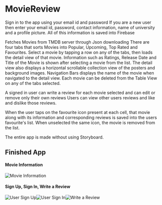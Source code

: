 # MovieReview

Sign in to the app using your email id and password
If you are a new user then enter your email id, password, contact information, name of university and a profile picture.
All of this information is saved into Firebase

Fetches Movies from TMDB server through Json downloading 
There are four tabs that sorts Movies into Popular, Upcoming, Top Rated and Favourites.
Select a movie by tapping a row on any of the tabs, then loads the detail view of that movie.
Information such as Ratings, Release Date and Title of the Movie is shown after selecting a movie from the list.
The detail view also displays a horizontal scrollable collection view of the posters and background images. Navigation Bars displays the name of the movie when navigated to the detail view.
Each movie can be deleted from the Table View on any of the tabs selected. 

A signed in user can write a review for each movie selected and can edit or remove only their own reviews
Users can view other users reviews and like and dislike those reviews.

When the user taps on the favourite icon present at each cell, that movie along with its information and corresponding reviews is saved into the users
favourite's list. When unselected the same icon, the movie is removed from the list.


The entire app is made without using Storyboard.
## Finished App

#### Movie Information
![Movie Information](https://media.giphy.com/media/9JcL0Lo2kV4JdStbOl/giphy.gif)

#### Sign Up, Sign In, Write a Review <br>
<div>
<img style="float:left;" src='https://media.giphy.com/media/RMxlbUSn9lWGHEoEGD/giphy.gif' title='User Sign Up' alt='User Sign Up'/>
<img style="float:left;" src='https://media.giphy.com/media/3XyCkSzdLetS7ISyk7/giphy.gif' title='User Sign In' alt='User Sign In'/>
<img style="float:left;" src='https://media.giphy.com/media/7zYBvcfpddCAuMCsy5/giphy.gif' title='Write a Review' alt='Write a Review'/>
</div>
<!-- ...
#### User Sign Up
![User Sign Up](https://media.giphy.com/media/RMxlbUSn9lWGHEoEGD/giphy.gif)
#### User Sign In
![User Sign In](https://media.giphy.com/media/3XyCkSzdLetS7ISyk7/giphy.gif)
#### Write a Review
![Write a Review](https://media.giphy.com/media/7zYBvcfpddCAuMCsy5/giphy.gif)
 -->


